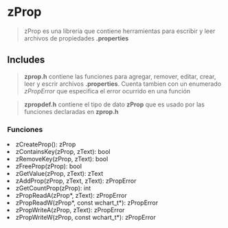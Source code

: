 # zProp

>zProp es una libreria que contiene herramientas para escribir y leer archivos de propiedades **.properties**

## Includes
> **zprop.h** contiene las funciones para agregar, remover, editar, crear, leer y escrir archivos **.properties**. Cuenta tambien con un enumerado *zPropError* que especifica el error ocurrido en una función

> **zpropdef.h** contiene el tipo de dato **zProp** que es usado por las funciones declaradas en **zprop.h**

### Funciones

<link href="/syntax.css" rel="stylesheet" type="text/css">

<font>
<li> <func>zCreateProp</func>(): <typedef>zProp</typedef>

<li> <func>zContainsKey</func>(<typedef>zProp</typedef>, <typedef>zText</typedef>): <primitive>bool</primitive>

<li> <func>zRemoveKey</func>(<typedef>zProp</typedef>, <typedef>zText</typedef>): <primitive>bool</primitive>

<li> <func>zFreeProp</func>(<typedef>zProp</typedef>): <primitive>bool</primitive>

<li> <func>zGetValue</func>(<typedef>zProp</typedef>, <typedef>zText</typedef>): <typedef>zText</typedef>

<li> <func>zAddProp</func>(<typedef>zProp</typedef>, <typedef>zText</typedef>, <typedef>zText</typedef>): <typedef>zPropError</typedef>

<li> <func>zGetCountProp</func>(<typedef>zProp</typedef>): <primitive>int</primitive>

<li> <func>zPropReadA</func>(<typedef>zProp</typedef>*, <typedef>zText</typedef>): <typedef>zPropError</typedef>

<li> <func>zPropReadW</func>(<typedef>zProp</typedef>*,  <primitive>const</primitive> <typedef>wchart_t</typedef>*): <typedef>zPropError</typedef>

<li> <func>zPropWriteA</func>(<typedef>zProp</typedef>, <typedef>zText</typedef>): <typedef>zPropError</typedef>

<li> <func>zPropWriteW</func>(<typedef>zProp</typedef>, <primitive>const</primitive> <typedef>wchart_t</typedef>*): <typedef>zPropError</typedef>
</font>